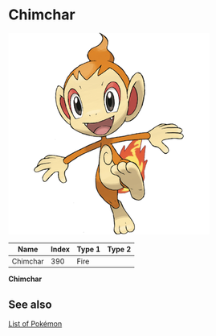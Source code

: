 # Chimchar


![Chimchar](images/390.png)

| **Name** | **Index** | **Type 1** | **Type 2** |
|----|----|----|----|
| Chimchar | 390 | Fire  |  |

**Chimchar** 

## See also

[List of Pokémon](../pokemon.md)
